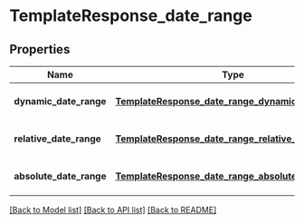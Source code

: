 # TemplateResponse_date_range
## Properties

| Name | Type | Description | Notes |
|------------ | ------------- | ------------- | -------------|
| **dynamic\_date\_range** | [**TemplateResponse_date_range_dynamic_date_range**](TemplateResponse_date_range_dynamic_date_range.md) |  | [optional] [default to null] |
| **relative\_date\_range** | [**TemplateResponse_date_range_relative_date_range**](TemplateResponse_date_range_relative_date_range.md) |  | [optional] [default to null] |
| **absolute\_date\_range** | [**TemplateResponse_date_range_absolute_date_range**](TemplateResponse_date_range_absolute_date_range.md) |  | [optional] [default to null] |

[[Back to Model list]](../README.md#documentation-for-models) [[Back to API list]](../README.md#documentation-for-api-endpoints) [[Back to README]](../README.md)

